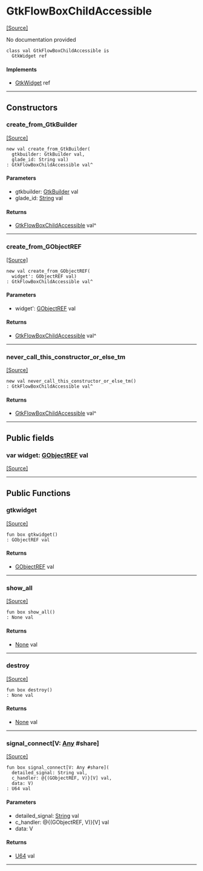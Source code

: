 # GtkFlowBoxChildAccessible
<span class="source-link">[[Source]](src/gtk3/GtkFlowBoxChildAccessible.md#L6)</span>

No documentation provided


```pony
class val GtkFlowBoxChildAccessible is
  GtkWidget ref
```

#### Implements

* [GtkWidget](gtk3-GtkWidget.md) ref

---

## Constructors

### create_from_GtkBuilder
<span class="source-link">[[Source]](src/gtk3/GtkFlowBoxChildAccessible.md#L14)</span>


```pony
new val create_from_GtkBuilder(
  gtkbuilder: GtkBuilder val,
  glade_id: String val)
: GtkFlowBoxChildAccessible val^
```
#### Parameters

*   gtkbuilder: [GtkBuilder](gtk3-GtkBuilder.md) val
*   glade_id: [String](builtin-String.md) val

#### Returns

* [GtkFlowBoxChildAccessible](gtk3-GtkFlowBoxChildAccessible.md) val^

---

### create_from_GObjectREF
<span class="source-link">[[Source]](src/gtk3/GtkFlowBoxChildAccessible.md#L17)</span>


```pony
new val create_from_GObjectREF(
  widget': GObjectREF val)
: GtkFlowBoxChildAccessible val^
```
#### Parameters

*   widget': [GObjectREF](gtk3-..-gobject-GObjectREF.md) val

#### Returns

* [GtkFlowBoxChildAccessible](gtk3-GtkFlowBoxChildAccessible.md) val^

---

### never_call_this_constructor_or_else_tm
<span class="source-link">[[Source]](src/gtk3/GtkFlowBoxChildAccessible.md#L20)</span>


```pony
new val never_call_this_constructor_or_else_tm()
: GtkFlowBoxChildAccessible val^
```

#### Returns

* [GtkFlowBoxChildAccessible](gtk3-GtkFlowBoxChildAccessible.md) val^

---

## Public fields

### var widget: [GObjectREF](gtk3-..-gobject-GObjectREF.md) val
<span class="source-link">[[Source]](src/gtk3/GtkFlowBoxChildAccessible.md#L10)</span>



---

## Public Functions

### gtkwidget
<span class="source-link">[[Source]](src/gtk3/GtkFlowBoxChildAccessible.md#L12)</span>


```pony
fun box gtkwidget()
: GObjectREF val
```

#### Returns

* [GObjectREF](gtk3-..-gobject-GObjectREF.md) val

---

### show_all
<span class="source-link">[[Source]](src/gtk3/GtkWidget.md#L4)</span>


```pony
fun box show_all()
: None val
```

#### Returns

* [None](builtin-None.md) val

---

### destroy
<span class="source-link">[[Source]](src/gtk3/GtkWidget.md#L7)</span>


```pony
fun box destroy()
: None val
```

#### Returns

* [None](builtin-None.md) val

---

### signal_connect\[V: [Any](builtin-Any.md) #share\]
<span class="source-link">[[Source]](src/gtk3/GtkWidget.md#L10)</span>


```pony
fun box signal_connect[V: Any #share](
  detailed_signal: String val,
  c_handler: @{(GObjectREF, V)}[V] val,
  data: V)
: U64 val
```
#### Parameters

*   detailed_signal: [String](builtin-String.md) val
*   c_handler: @{(GObjectREF, V)}[V] val
*   data: V

#### Returns

* [U64](builtin-U64.md) val

---

